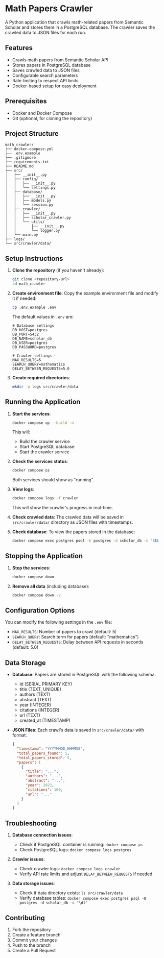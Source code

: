 # Math Papers Crawler

A Python application that crawls math-related papers from Semantic Scholar and stores them in a PostgreSQL database. The crawler saves the crawled data to JSON files for each run.

## Features

- Crawls math papers from Semantic Scholar API
- Stores papers in PostgreSQL database
- Saves crawled data to JSON files
- Configurable search parameters
- Rate limiting to respect API limits
- Docker-based setup for easy deployment

## Prerequisites

- Docker and Docker Compose
- Git (optional, for cloning the repository)

## Project Structure

```
math_crawler/
├── docker-compose.yml
├── .env.example
├── .gitignore
├── requirements.txt
├── README.md
├── src/
│   ├── __init__.py
│   ├── config/
│   │   ├── __init__.py
│   │   └── settings.py
│   ├── database/
│   │   ├── __init__.py
│   │   ├── models.py
│   │   └── session.py
│   ├── crawler/
│   │   ├── __init__.py
│   │   ├── scholar_crawler.py
│   │   └── utils/
│   │       ├── __init__.py
│   │       └── logger.py
│   └── main.py
├── logs/
└── src/crawler/data/
```

## Setup Instructions

1. **Clone the repository** (if you haven't already):
   ```bash
   git clone <repository-url>
   cd math_crawler
   ```

2. **Create environment file**:
   Copy the example environment file and modify it if needed:
   ```bash
   cp .env.example .env
   ```
   The default values in `.env` are:
   ```
   # Database settings
   DB_HOST=postgres
   DB_PORT=5432
   DB_NAME=scholar_db
   DB_USER=postgres
   DB_PASSWORD=postgres

   # Crawler settings
   MAX_RESULTS=5
   SEARCH_QUERY=mathematics
   DELAY_BETWEEN_REQUESTS=5.0
   ```

3. **Create required directories**:
   ```bash
   mkdir -p logs src/crawler/data
   ```

## Running the Application

1. **Start the services**:
   ```bash
   docker compose up --build -d
   ```
   This will:
   - Build the crawler service
   - Start PostgreSQL database
   - Start the crawler service

2. **Check the services status**:
   ```bash
   docker compose ps
   ```
   Both services should show as "running".

3. **View logs**:
   ```bash
   docker compose logs -f crawler
   ```
   This will show the crawler's progress in real-time.

4. **Check crawled data**:
   The crawled data will be saved in `src/crawler/data/` directory as JSON files with timestamps.

5. **Check database**:
   To view the papers stored in the database:
   ```bash
   docker compose exec postgres psql -U postgres -d scholar_db -c "SELECT title, year, citations FROM papers;"
   ```

## Stopping the Application

1. **Stop the services**:
   ```bash
   docker compose down
   ```

2. **Remove all data** (including database):
   ```bash
   docker compose down -v
   ```

## Configuration Options

You can modify the following settings in the `.env` file:

- `MAX_RESULTS`: Number of papers to crawl (default: 5)
- `SEARCH_QUERY`: Search term for papers (default: "mathematics")
- `DELAY_BETWEEN_REQUESTS`: Delay between API requests in seconds (default: 5.0)

## Data Storage

- **Database**: Papers are stored in PostgreSQL with the following schema:
  - id (SERIAL PRIMARY KEY)
  - title (TEXT, UNIQUE)
  - authors (TEXT)
  - abstract (TEXT)
  - year (INTEGER)
  - citations (INTEGER)
  - url (TEXT)
  - created_at (TIMESTAMP)

- **JSON Files**: Each crawl's data is saved in `src/crawler/data/` with format:
  ```json
  {
    "timestamp": "YYYYMMDD_HHMMSS",
    "total_papers_found": 5,
    "total_papers_stored": 5,
    "papers": [
      {
        "title": "...",
        "authors": "...",
        "abstract": "...",
        "year": 2023,
        "citations": 100,
        "url": "..."
      }
    ]
  }
  ```

## Troubleshooting

1. **Database connection issues**:
   - Check if PostgreSQL container is running: `docker compose ps`
   - Check PostgreSQL logs: `docker compose logs postgres`

2. **Crawler issues**:
   - Check crawler logs: `docker compose logs crawler`
   - Verify API rate limits and adjust `DELAY_BETWEEN_REQUESTS` if needed

3. **Data storage issues**:
   - Check if data directory exists: `ls src/crawler/data`
   - Verify database tables: `docker compose exec postgres psql -U postgres -d scholar_db -c "\dt"`

## Contributing

1. Fork the repository
2. Create a feature branch
3. Commit your changes
4. Push to the branch
5. Create a Pull Request 